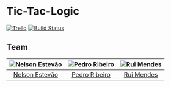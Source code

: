 [trello]: https://trello.com/b/pQNROiMB
[semaphoreci]: https://semaphoreci.com/mieiuminho/tic-tac-logic

# Tic-Tac-Logic

[![Trello](https://img.shields.io/badge/trello-board-blue.svg?style=flat-square)][trello]
[![Build Status](https://semaphoreci.com/api/v1/projects/32923b1c-3963-4e39-a26c-8f6d490e9691/2019443/badge.svg)][semaphoreci]

## Team

| ![Nelson Estevão][nelson-pic] | ![Pedro Ribeiro][pedro-pic] | ![Rui Mendes][rui-pic] |
| :---------------------------: | :-------------------------: | :--------------------: |
|   [Nelson Estevão][nelson]    |   [Pedro Ribeiro][pedro]    |   [Rui Mendes][rui]    |

[nelson]: https://github.com/nelsonmestevao
[nelson-pic]: https://github.com/nelsonmestevao.png?size=120
[pedro]: https://github.com/pedroribeiro22
[pedro-pic]: https://github.com/pedroribeiro22.png?size=120
[rui]: https://github.com/ruimendes29
[rui-pic]: https://github.com/ruimendes29.png?size=120
